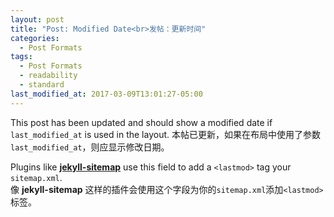 ```yaml
---
layout: post
title: "Post: Modified Date<br>发帖：更新时间"
categories:
  - Post Formats
tags:
  - Post Formats
  - readability
  - standard
last_modified_at: 2017-03-09T13:01:27-05:00
---
```


This post has been updated and should show a modified date if `last_modified_at` is used in the layout.
本帖已更新，如果在布局中使用了参数 `last_modified_at`，则应显示修改日期。

Plugins like [**jekyll-sitemap**](https://github.com/jekyll/jekyll-feed) use this field to add a `<lastmod>` tag your `sitemap.xml`.<br>
像  **jekyll-sitemap**  这样的插件会使用这个字段为你的`sitemap.xml`添加`<lastmod>`标签。